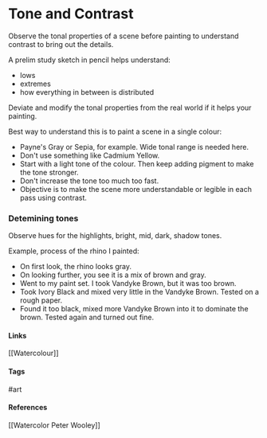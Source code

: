 # Tone and Contrast
Observe the tonal properties of a scene before painting to understand contrast to bring out the details.

A prelim study sketch in pencil helps understand:
- lows 
- extremes
- how everything in between is distributed

Deviate and modify the tonal properties from the real world if it helps your painting.

Best way to understand this is to paint a scene in a single colour:
- Payne's Gray or Sepia, for example. Wide tonal range is needed here.
- Don't use something like Cadmium Yellow. 
- Start with a light tone of the colour. Then keep adding pigment to make the tone stronger.
- Don't increase the tone too much too fast.
- Objective is to make the scene more understandable or legible in each pass using contrast.

### Detemining tones
Observe hues for the highlights, bright, mid, dark, shadow tones. 

Example, process of the rhino I painted:
- On first look, the rhino looks gray.
- On looking further, you see it is a mix of brown and gray.
- Went to my paint set. I took Vandyke Brown, but it was too brown. 
- Took Ivory Black and mixed very little in the Vandyke Brown. Tested on a rough paper. 
- Found it too black, mixed more Vandyke Brown into it to dominate the brown. Tested again and turned out fine.

#### Links
[[Watercolour]]

#### Tags
#art
#### References
[[Watercolor Peter Wooley]]